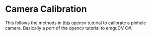 # Camera Calibration

This follows the methods in [this](http://opencv-python-tutroals.readthedocs.io/en/latest/py_tutorials/py_calib3d/py_calibration/py_calibration.html) opencv tutorial to calibrate a pinhole camera. Basically a port of the opencv tutorial to emguCV C#.
